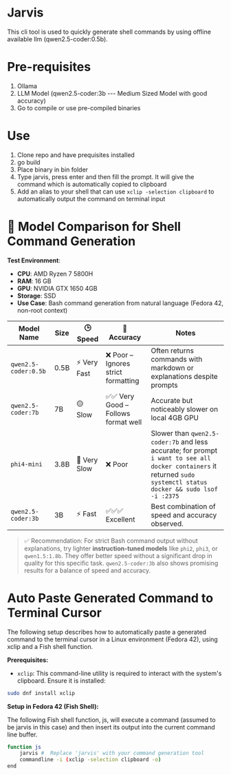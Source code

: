 # Jarvis

This cli tool is used to quickly generate shell commands by using offline available llm (qwen2.5-coder:0.5b).

# Pre-requisites
1. Ollama
2. LLM Model (qwen2.5-coder:3b   --- Medium Sized Model with good accuracy)
3. Go to compile or use pre-compiled binaries

# Use

1. Clone repo and have prequisites installed
2. go build
3. Place binary in bin folder
4. Type jarvis, press enter and then fill the prompt. It will give the command which is automatically copied to clipboard
5. Add an alias to your shell that can use `xclip -selection clipboard` to automatically output the command on terminal input


# 🧪 Model Comparison for Shell Command Generation

**Test Environment**:
- **CPU**: AMD Ryzen 7 5800H
- **RAM**: 16 GB
- **GPU**: NVIDIA GTX 1650 4GB
- **Storage**: SSD
- **Use Case**: Bash command generation from natural language (Fedora 42, non-root context)

| Model Name              | Size  | 🕒 Speed        | 🎯 Accuracy                            | Notes                                                                                                                               |
|-------------------------|-------|-----------------|----------------------------------------|-------------------------------------------------------------------------------------------------------------------------------------|
| `qwen2.5-coder:0.5b`    | 0.5B  | ⚡ Very Fast     | ❌ Poor – Ignores strict formatting     | Often returns commands with markdown or explanations despite prompts                                                                 |
| `qwen2.5-coder:7b`      | 7B    | 🟡 Slow          | ✅✅ Very Good – Follows format well    | Accurate but noticeably slower on local 4GB GPU                                                                                      |
| `phi4-mini`             | 3.8B     | 🐌 Very Slow      | ❌ Poor                                | Slower than `qwen2.5-coder:7b` and less accurate; for prompt `i want to see all docker containers` it returned `sudo systemctl status docker && sudo lsof -i :2375` |
| `qwen2.5-coder:3b`      | 3B    | ⚡️ Fast         | ✅✅✅ Excellent                        | Best combination of speed and accuracy observed.                                                                                    |

> ✅ Recommendation: For strict Bash command output without explanations, try lighter **instruction-tuned models** like `phi2`, `phi3`, or `qwen1.5:1.8b`. They offer better speed without a significant drop in quality for this specific task. `qwen2.5-coder:3b` also shows promising results for a balance of speed and accuracy.

# Auto Paste Generated Command to Terminal Cursor
The following setup describes how to automatically paste a generated command to the terminal cursor in a Linux environment (Fedora 42), using xclip and a Fish shell function.

**Prerequisites:**

- `xclip`: This command-line utility is required to interact with the system's clipboard.  Ensure it is installed:

```bash
sudo dnf install xclip
```
**Setup in Fedora 42 (Fish Shell):**

The following Fish shell function, js, will execute a command (assumed to be jarvis in this case) and then insert its output into the current command line buffer.
```bash
function js
    jarvis #  Replace 'jarvis' with your command generation tool
    commandline -i (xclip -selection clipboard -o)
end
```